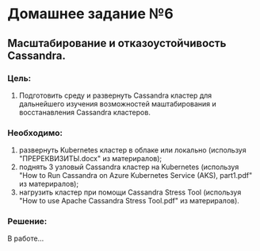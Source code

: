 
# Домашнее задание №6
## Масштабирование и отказоустойчивость Cassandra.

### Цель:
1. Подготовить среду и развернуть Cassandra кластер для дальнейшего изучения возможностей маштабирования и восстанавления Cassandra кластеров.

### Необходимо:
1. развернуть Kubernetes кластер в облаке или локально (используя "ПРЕРЕКВИЗИТЫ.docx" из материралов);
2. поднять 3 узловый Cassandra кластер на Kubernetes (используя "How to Run Cassandra on Azure Kubernetes Service (AKS), part1.pdf" из материралов);
3. нагрузить кластер при помощи Cassandra Stress Tool (используя "How to use Apache Cassandra Stress Tool.pdf" из материралов).

### Решение:

В работе...
